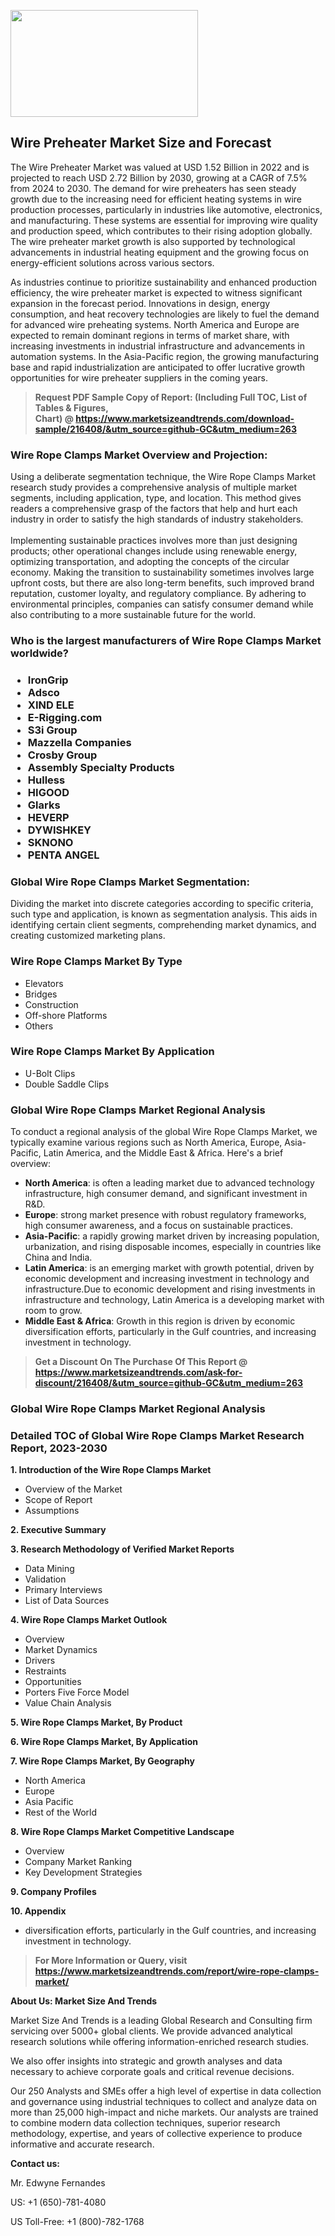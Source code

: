 <p><img class="alignnone size-medium wp-image-20088" src="https://ffe5etoiles.com/wp-content/uploads/2024/12/MST1-300x171.png" alt="" width="300" height="171" /></p><h2>Wire Preheater Market Size and Forecast</h2><p>The Wire Preheater Market was valued at USD 1.52 Billion in 2022 and is projected to reach USD 2.72 Billion by 2030, growing at a CAGR of 7.5% from 2024 to 2030. The demand for wire preheaters has seen steady growth due to the increasing need for efficient heating systems in wire production processes, particularly in industries like automotive, electronics, and manufacturing. These systems are essential for improving wire quality and production speed, which contributes to their rising adoption globally. The wire preheater market growth is also supported by technological advancements in industrial heating equipment and the growing focus on energy-efficient solutions across various sectors.</p><p>As industries continue to prioritize sustainability and enhanced production efficiency, the wire preheater market is expected to witness significant expansion in the forecast period. Innovations in design, energy consumption, and heat recovery technologies are likely to fuel the demand for advanced wire preheating systems. North America and Europe are expected to remain dominant regions in terms of market share, with increasing investments in industrial infrastructure and advancements in automation systems. In the Asia-Pacific region, the growing manufacturing base and rapid industrialization are anticipated to offer lucrative growth opportunities for wire preheater suppliers in the coming years.</p></p><blockquote id="" class=""><strong>Request PDF Sample Copy of Report: (Including Full TOC, List of Tables &amp; Figures, Chart)&nbsp;@&nbsp;<strong><a href="https://www.marketsizeandtrends.com/download-sample/216408/&utm_source=github-GC&utm_medium=263" target="_blank">https://www.marketsizeandtrends.com/download-sample/216408/&utm_source=github-GC&utm_medium=263</a></strong></strong></blockquote><h3 id="" class="">Wire Rope Clamps Market&nbsp;Overview and Projection:</h3><p id="" class="">Using a deliberate segmentation technique, the Wire Rope Clamps Market research study provides a comprehensive analysis of multiple market segments, including application, type, and location. This method gives readers a comprehensive grasp of the factors that help and hurt each industry in order to satisfy the high standards of industry stakeholders. <br /> <br />Implementing sustainable practices involves more than just designing products; other operational changes include using renewable energy, optimizing transportation, and adopting the concepts of the circular economy. Making the transition to sustainability sometimes involves large upfront costs, but there are also long-term benefits, such improved brand reputation, customer loyalty, and regulatory compliance. By adhering to environmental principles, companies can satisfy consumer demand while also contributing to a more sustainable future for the world.</p><h3 id="" class="">Who is the largest manufacturers of&nbsp;Wire Rope Clamps Market worldwide?</h3><h3 class=""><p><ul><li>IronGrip </li><li> Adsco </li><li> XIND ELE </li><li> E-Rigging.com </li><li> S3i Group </li><li> Mazzella Companies </li><li> Crosby Group </li><li> Assembly Specialty Products </li><li> Hulless </li><li> HIGOOD </li><li> Glarks </li><li> HEVERP </li><li> DYWISHKEY </li><li> SKNONO </li><li> PENTA ANGEL</li></ul></p></h3><h3 id="" class="">Global&nbsp;Wire Rope Clamps Market Segmentation:</h3><p id="" class="">Dividing the market into discrete categories according to specific criteria, such type and application, is known as segmentation analysis. This aids in identifying certain client segments, comprehending market dynamics, and creating customized marketing plans.</p><h3 id="" class="">Wire Rope Clamps Market&nbsp;By Type</h3><p><p><ul><li>Elevators</li><li> Bridges</li><li> Construction</li><li> Off-shore Platforms</li><li> Others</p></li></ul></p></p><h3 id="" class="">Wire Rope Clamps Market&nbsp;By Application</h3><p class=""><p><ul><li>U-Bolt Clips</li><li> Double Saddle Clips</li></ul></p></p><h3 id="" class="">Global Wire Rope Clamps Market Regional Analysis</h3><p id="" class="">To conduct a regional analysis of the global Wire Rope Clamps Market, we typically examine various regions such as North America, Europe, Asia-Pacific, Latin America, and the Middle East &amp; Africa. Here's a brief overview:</p><ul><li><strong>North America</strong>: is often a leading market due to advanced technology infrastructure, high consumer demand, and significant investment in R&amp;D.</li><li><strong>Europe</strong>: strong market presence with robust regulatory frameworks, high consumer awareness, and a focus on sustainable practices.</li><li><strong>Asia-Pacific</strong>: a rapidly growing market driven by increasing population, urbanization, and rising disposable incomes, especially in countries like China and India.</li><li><strong>Latin America</strong>: is an emerging market with growth potential, driven by economic development and increasing investment in technology and infrastructure.Due to economic development and rising investments in infrastructure and technology, Latin America is a developing market with room to grow.</li><li><strong>Middle East &amp; Africa</strong>: Growth in this region is driven by economic diversification efforts, particularly in the Gulf countries, and increasing investment in technology.</li></ul><blockquote id="" class=""><strong>Get a Discount On The Purchase Of This Report @ <strong><a href="https://www.marketsizeandtrends.com/ask-for-discount/216408/&utm_source=github-GC&utm_medium=263" target="_blank">https://www.marketsizeandtrends.com/ask-for-discount/216408/&utm_source=github-GC&utm_medium=263</a></strong></strong></blockquote><h3 id="" class="">Global Wire Rope Clamps Market Regional Analysis</h3><h3 id="" class="">Detailed TOC of Global Wire Rope Clamps Market Research Report, 2023-2030</h3><p id="" class=""><strong>1. Introduction of the Wire Rope Clamps Market</strong></p><ul><li>Overview of the Market</li><li>Scope of Report</li><li>Assumptions</li></ul><p id="" class=""><strong>2. Executive Summary</strong></p><p id="" class=""><strong>3. Research Methodology of Verified Market Reports</strong></p><ul><li>Data Mining</li><li>Validation</li><li>Primary Interviews</li><li>List of Data Sources</li></ul><p id="" class=""><strong>4. Wire Rope Clamps Market Outlook</strong></p><ul><li>Overview</li><li>Market Dynamics</li><li>Drivers</li><li>Restraints</li><li>Opportunities</li><li>Porters Five Force Model</li><li>Value Chain Analysis</li></ul><p id="" class=""><strong>5. Wire Rope Clamps Market, By Product</strong></p><p id="" class=""><strong>6. Wire Rope Clamps Market, By Application</strong></p><p id="" class=""><strong>7. Wire Rope Clamps Market, By Geography</strong></p><ul><li>North America</li><li>Europe</li><li>Asia Pacific</li><li>Rest of the World</li></ul><p id="" class=""><strong>8. Wire Rope Clamps Market Competitive Landscape</strong></p><ul><li>Overview</li><li>Company Market Ranking</li><li>Key Development Strategies</li></ul><p id="" class=""><strong>9. Company Profiles</strong></p><p id="" class=""><strong>10. Appendix</strong></p><ul><li>diversification efforts, particularly in the Gulf countries, and increasing investment in technology.</li></ul><blockquote id="" class=""><strong>For More Information or Query, visit <strong><strong><a href="https://www.marketsizeandtrends.com/report/wire-rope-clamps-market/" target="_blank">https://www.marketsizeandtrends.com/report/wire-rope-clamps-market/</a></strong></strong></strong></blockquote><p id="" class=""><strong>About Us: Market Size And Trends</strong></p><p id="" class="">Market Size And Trends is a leading Global Research and Consulting firm servicing over 5000+ global clients. We provide advanced analytical research solutions while offering information-enriched research studies.</p><p id="" class="">We also offer insights into strategic and growth analyses and data necessary to achieve corporate goals and critical revenue decisions.</p><p id="" class="">Our 250 Analysts and SMEs offer a high level of expertise in data collection and governance using industrial techniques to collect and analyze data on more than 25,000 high-impact and niche markets. Our analysts are trained to combine modern data collection techniques, superior research methodology, expertise, and years of collective experience to produce informative and accurate research.</p><p id="" class=""><strong>Contact us:</strong></p><p id="" class="">Mr. Edwyne Fernandes</p><p id="" class="">US: +1 (650)-781-4080</p><p id="" class="">US Toll-Free: +1 (800)-782-1768</p>
